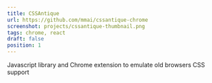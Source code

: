 ```yaml
---
title: CSSAntique
url: https://github.com/mmai/cssantique-chrome
screenshot: projects/cssantique-thumbnail.png
tags: chrome, react
draft: false
position: 1
---
```


Javascript library and Chrome extension to emulate old browsers CSS support

